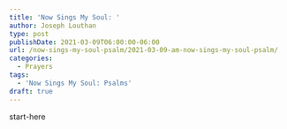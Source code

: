 ```yaml
---
title: 'Now Sings My Soul: '
author: Joseph Louthan
type: post
publishDate: 2021-03-09T06:00:00-06:00
url: /now-sings-my-soul-psalm/2021-03-09-am-now-sings-my-soul-psalm/
categories:
  - Prayers
tags:
  - 'Now Sings My Soul: Psalms'
draft: true
---
```

<div style="font-variant: small-caps;">

</div>
    start-here
